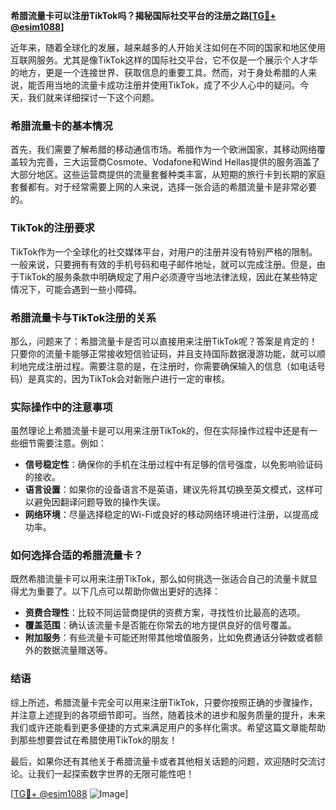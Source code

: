 **希腊流量卡可以注册TikTok吗？揭秘国际社交平台的注册之路[[TG💪+ @esim1088](https://t.me/s/esim1088)]**

近年来，随着全球化的发展，越来越多的人开始关注如何在不同的国家和地区使用互联网服务。尤其是像TikTok这样的国际社交平台，它不仅是一个展示个人才华的地方，更是一个连接世界、获取信息的重要工具。然而，对于身处希腊的人来说，能否用当地的流量卡成功注册并使用TikTok，成了不少人心中的疑问。今天，我们就来详细探讨一下这个问题。

### 希腊流量卡的基本情况

首先，我们需要了解希腊的移动通信市场。希腊作为一个欧洲国家，其移动网络覆盖较为完善，三大运营商Cosmote、Vodafone和Wind Hellas提供的服务涵盖了大部分地区。这些运营商提供的流量套餐种类丰富，从短期的旅行卡到长期的家庭套餐都有。对于经常需要上网的人来说，选择一张合适的希腊流量卡是非常必要的。

### TikTok的注册要求

TikTok作为一个全球化的社交媒体平台，对用户的注册并没有特别严格的限制。一般来说，只要拥有有效的手机号码和电子邮件地址，就可以完成注册。但是，由于TikTok的服务条款中明确规定了用户必须遵守当地法律法规，因此在某些特定情况下，可能会遇到一些小障碍。

### 希腊流量卡与TikTok注册的关系

那么，问题来了：希腊流量卡是否可以直接用来注册TikTok呢？答案是肯定的！只要你的流量卡能够正常接收短信验证码，并且支持国际数据漫游功能，就可以顺利地完成注册过程。需要注意的是，在注册时，你需要确保输入的信息（如电话号码）是真实的，因为TikTok会对新账户进行一定的审核。

### 实际操作中的注意事项

虽然理论上希腊流量卡是可以用来注册TikTok的，但在实际操作过程中还是有一些细节需要注意。例如：

- **信号稳定性**：确保你的手机在注册过程中有足够的信号强度，以免影响验证码的接收。
- **语言设置**：如果你的设备语言不是英语，建议先将其切换至英文模式，这样可以避免因翻译问题导致的操作失误。
- **网络环境**：尽量选择稳定的Wi-Fi或良好的移动网络环境进行注册，以提高成功率。

### 如何选择合适的希腊流量卡？

既然希腊流量卡可以用来注册TikTok，那么如何挑选一张适合自己的流量卡就显得尤为重要了。以下几点可以帮助你做出更好的选择：

- **资费合理性**：比较不同运营商提供的资费方案，寻找性价比最高的选项。
- **覆盖范围**：确认该流量卡是否能在你常去的地方提供良好的信号覆盖。
- **附加服务**：有些流量卡可能还附带其他增值服务，比如免费通话分钟数或者额外的数据流量赠送等。

### 结语

综上所述，希腊流量卡完全可以用来注册TikTok，只要你按照正确的步骤操作，并注意上述提到的各项细节即可。当然，随着技术的进步和服务质量的提升，未来我们或许还能看到更多便捷的方式来满足用户的多样化需求。希望这篇文章能帮助到那些想要尝试在希腊使用TikTok的朋友！

最后，如果你还有其他关于希腊流量卡或者其他相关话题的问题，欢迎随时交流讨论。让我们一起探索数字世界的无限可能性吧！

[[TG💪+ @esim1088](https://t.me/s/esim1088) ![Image](https://i.postimg.cc/4NQfJmqS/Snipaste-2025-05-13-00-14-12.png)]